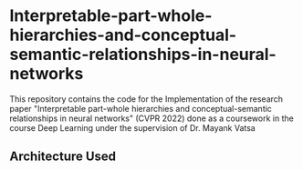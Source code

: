 # Interpretable-part-whole-hierarchies-and-conceptual-semantic-relationships-in-neural-networks
This repository contains the code for the Implementation of the research paper "Interpretable part-whole hierarchies and conceptual-semantic relationships in neural networks" (CVPR 2022) done as a coursework in the course Deep Learning under the supervision of Dr. Mayank Vatsa

## Architecture Used